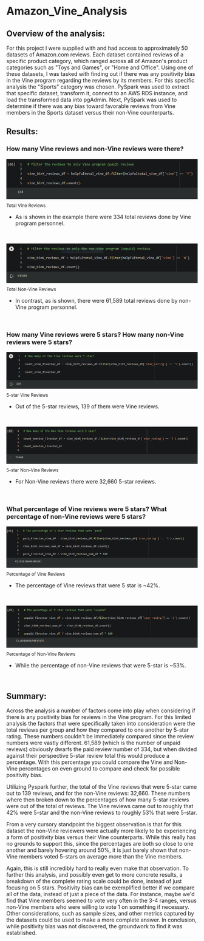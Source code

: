 # Amazon_Vine_Analysis

## Overview of the analysis:
For this project I were supplied with and had access to approximately 50 datasets of Amazon.com reviews. Each dataset contained reviews of a specific product category, which ranged across all of Amazon's product categories such as "Toys and Games", or "Home and Office". Using one of these datasets, I was tasked with finding out if there was any positivity bias in the Vine program regarding the reviews by its members.
For this specific analysis the "Sports" category was chosen. PySpark was used to extract that specific dataset, transform it, connect to an AWS RDS instance, and load the transformed data into pgAdmin. Next, PySpark was used to determine if there was any bias toward favorable reviews from Vine members in the Sports dataset versus their non-Vine counterparts.


## Results:

### How many Vine reviews and non-Vine reviews were there?

![Total Vine Reviews](Resources/Vine_reviews.png)
<br>
<sub>Total Vine Reviews</sub>

- As is shown in the example there were 334 total reviews done by Vine program personnel.

<br>

![Total Non-Vine Reviews](Resources/NonVine_reviews.png)
<br>
<sub>Total Non-Vine Reviews</sub>

- In contrast, as is shown, there were 61,589 total reviews done by non-Vine program personnel.

<br>

### How many Vine reviews were 5 stars? How many non-Vine reviews were 5 stars?

![5-star Vine Reviews](Resources/5star_Vine_reviews.png)
<br>
<sub>5-star Vine Reviews</sub>

- Out of the 5-star reviews, 139 of them were Vine reviews.

<br>

![5-star Non-Vine Reviews](Resources/5star_NonVine_reviews.png)
<br>
<sub>5-star Non-Vine Reviews</sub>

- For Non-Vine reviews there were 32,660 5-star reviews.

<br>

### What percentage of Vine reviews were 5 stars? What percentage of non-Vine reviews were 5 stars?

![Percentage of Vine Reviews](Resources/Percentage_Vine_reviews.png)
<br>
<sub>Percentage of Vine Reviews</sub>

- The percentage of Vine reviews that were 5 star is ~42%.

<br>

![Percentage of Non-Vine Reviews](Resources/Percentage_NonVine_reviews.png)
<br>
<sub>Percentage of Non-Vine Reviews</sub>

- While the percentage of non-Vine reviews that were 5-star is ~53%.

<br>

## Summary:

Across the analysis a number of factors come into play when considering if there is any positivity bias for reviews in the Vine program. For this limited analysis the factors that were specifically taken into consideration were the total reviews per group and how they compared to one another by 5-star rating. These numbers couldn't be immediately compared since the review numbers were vastly different. 61,589 (which is the number of unpaid reviews) obviously dwarfs the paid review number of 334, but when divided against their perspective 5-star review total this would produce a percentage. With this percentage you could compare the Vine and Non-Vine percentages on even ground to compare and check for possible positivity bias.

Utilizing Pyspark further, the total of the Vine reviews that were 5-star came out to 139 reviews, and for the non-Vine reviews: 32,660. These numbers where then broken down to the percentages of how many 5-star reviews were out of the total of reviews. The Vine reviews came out to roughly that 42% were 5-star and the non-Vine reviews to roughly 53% that were 5-star.

From a very cursory standpoint the biggest observation is that for this dataset the non-Vine reviewers were actually more likely to be experiencing a form of positivity bias versus their Vine counterparts. While this really has no grounds to support this, since the percentages are both so close to one another and barely hovering around 50%, it is just barely shown that non-Vine members voted 5-stars on average more than the Vine members.

Again, this is still incredibly hard to really even make that observation. To further this analysis, and possibly even get to more concrete results, a breakdown of the complete rating scale could be done, instead of just focusing on 5 stars. Positivity bias can be exemplified better if we compare all of the data, instead of just a piece of the data. For instance, maybe we'd find that Vine members seemed to vote very often in the 3-4 ranges, versus non-Vine members who were willing to vote 1 on something if necessary. Other considerations, such as sample sizes, and other metrics captured by the datasets could be used to make a more complete answer. In conclusion, while positivity bias was not discovered, the groundwork to find it was established.
